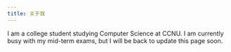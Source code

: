 ```yaml
---
title: 关于我
---
```


I am a college student studying Computer Science at CCNU.
I am currently busy with my mid-term exams, but I will be back to update this page soon.
